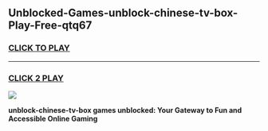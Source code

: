 
## Unblocked-Games-unblock-chinese-tv-box-Play-Free-qtq67
<h3>
<a href="https://premium76.site?title=unblock-chinese-tv-box&ref=10A">CLICK TO PLAY</a></h3>
<hr>

<h3>
<a href="https://premium76.site?title=unblock-chinese-tv-box&ref=10A">CLICK 2 PLAY</a>
  
</h3>

<a href="https://premium76.site?title=unblock-chinese-tv-box&ref=10A"><img src="https://clearcache.store/games.png"></a>


**unblock-chinese-tv-box games unblocked: Your Gateway to Fun and Accessible Online Gaming**
